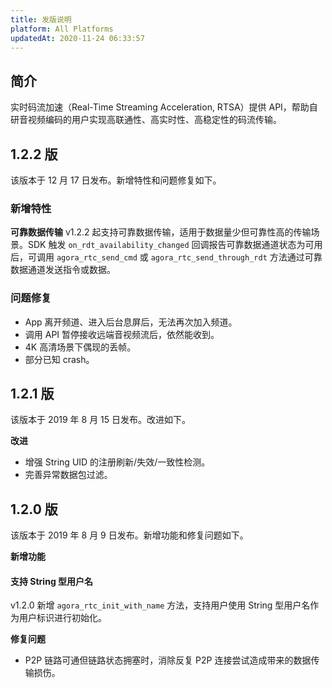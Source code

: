 ```yaml
---
title: 发版说明
platform: All Platforms
updatedAt: 2020-11-24 06:33:57
---
```


## 简介

实时码流加速（Real-Time Streaming Acceleration, RTSA）提供 API，帮助自研音视频编码的用户实现高联通性、高实时性、高稳定性的码流传输。

## 1.2.2 版

该版本于 12 月 17 日发布。新增特性和问题修复如下。

### 新增特性

**可靠数据传输**
v1.2.2 起支持可靠数据传输，适用于数据量少但可靠性高的传输场景。SDK 触发 `on_rdt_availability_changed` 回调报告可靠数据通道状态为可用后，可调用 `agora_rtc_send_cmd` 或 `agora_rtc_send_through_rdt` 方法通过可靠数据通道发送指令或数据。

### 问题修复

- App 离开频道、进入后台息屏后，无法再次加入频道。
- 调用 API 暂停接收远端音视频流后，依然能收到。
- 4K 高清场景下偶现的丢帧。
- 部分已知 crash。

## 1.2.1 版

该版本于 2019 年 8 月 15 日发布。改进如下。

**改进**

- 增强 String UID 的注册刷新/失效/一致性检测。
- 完善异常数据包过滤。

## 1.2.0 版

该版本于 2019 年 8 月 9 日发布。新增功能和修复问题如下。

**新增功能**

#### 支持 String 型用户名

v1.2.0 新增 `agora_rtc_init_with_name` 方法，支持用户使用 String 型用户名作为用户标识进行初始化。

**修复问题**

- P2P 链路可通但链路状态拥塞时，消除反复 P2P 连接尝试造成带来的数据传输损伤。
